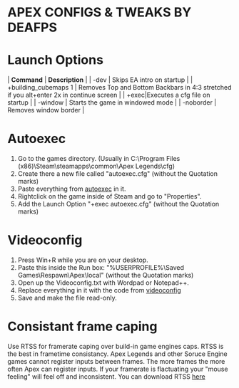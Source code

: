 # APEX CONFIGS & TWEAKS BY DEAFPS

# Launch Options
| **Command** | **Description** |
| -dev  | Skips EA intro on startup |
| +building_cubemaps 1 | Removes Top and Bottom Backbars in 4:3 stretched if you alt+enter 2x in continue screen |
| +exec|Executes a cfg file on startup |
| -window | Starts the game in windowed mode |
| -noborder | Removes window border |

# Autoexec
1. Go to the games directory. (Usually in C:\Program Files (x86)\Steam\steamapps\common\Apex Legends\cfg)
2. Create there a new file called "autoexec.cfg" (without the Quotation marks)
3. Paste everything from [autoexec](https://raw.githubusercontent.com/deaFPS/apex-configs-by-deafps/master/autoexec.cfg) in it.
4. Rightclick on the game inside of Steam and go to "Properties".
5. Add the Launch Option "+exec autoexec.cfg" (without the Quotation marks)


# Videoconfig
1. Press Win+R while you are on your desktop.
2. Paste this inside the Run box: "%USERPROFILE%\Saved Games\Respawn\Apex\local" (without the Quotation marks)
3. Open up the Videoconfig.txt with Wordpad or Notepad++.
4. Replace everything in it with the code from [videoconfig](https://raw.githubusercontent.com/deaFPS/apex-configs-by-deafps/master/videoconfig.txt)
5. Save and make the file read-only.


# Consistant frame caping
Use RTSS for framerate caping over build-in game engines caps. RTSS is the best in frametime consistancy.
Apex Legends and other Soruce Engine games cannot register inputs between frames. The more frames the more often Apex can register inputs.
If your framerate is flactuating your "mouse feeling" will feel off and inconsistent.
You can download RTSS [here](https://www.guru3d.com/files-details/rtss-rivatuner-statistics-server-download.html)
